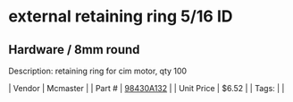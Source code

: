 # external retaining ring 5/16 ID
## Hardware / 8mm round
Description: 	retaining ring for cim motor, qty 100 

| Vendor | Mcmaster | 
| Part # | [98430A132](https://www.mcmaster.com/#98430A132) | 
| Unit Price | $6.52 | 
| Tags: |  | 
